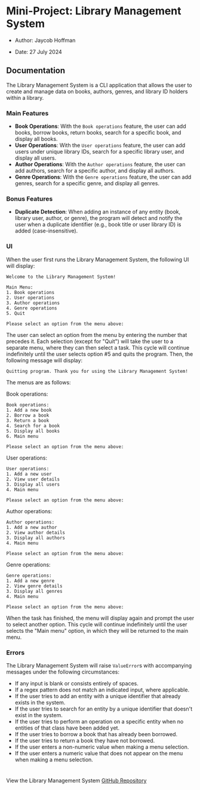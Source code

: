 # Mini-Project: Library Management System

- Author: Jaycob Hoffman

- Date: 27 July 2024

## Documentation

The Library Management System is a CLI application that allows the user to create and manage data on books, authors, genres, and library ID holders within a library.

### Main Features

- **Book Operations**: With the ```Book operations``` feature, the user can add books, borrow books, return books, search for a specific book, and display all books.
- **User Operations**: With the ```User operations``` feature, the user can add users under unique library IDs, search for a specific library user, and display all users.
- **Author Operations**: With the ```Author operations``` feature, the user can add authors, search for a specific author, and display all authors.
- **Genre Operations**: With the ```Genre operations``` feature, the user can add genres, search for a specific genre, and display all genres.

### Bonus Features

- **Duplicate Detection**: When adding an instance of any entity (book, library user, author, or genre), the program will detect and notify the user when a duplicate identifier (e.g., book title or user library ID) is added (case-insensitive).

### UI

When the user first runs the Library Management System, the following UI will display:

```
Welcome to the Library Management System!

Main Menu:
1. Book operations
2. User operations
3. Author operations
4. Genre operations
5. Quit

Please select an option from the menu above: 
```

The user can select an option from the menu by entering the number that precedes it. Each selection (except for "Quit") will take the user to a separate menu, where they can then select a task. This cycle will continue indefinitely until the user selects option #5 and quits the program. Then, the following message will display:

```
Quitting program. Thank you for using the Library Management System!
```

The menus are as follows:

Book operations:
```
Book operations:
1. Add a new book
2. Borrow a book
3. Return a book
4. Search for a book
5. Display all books
6. Main menu

Please select an option from the menu above: 
```

User operations:
```
User operations:
1. Add a new user
2. View user details
3. Display all users
4. Main menu

Please select an option from the menu above:
```

Author operations:
```
Author operations:
1. Add a new author
2. View author details
3. Display all authors
4. Main menu

Please select an option from the menu above:
```

Genre operations:
```
Genre operations:
1. Add a new genre
2. View genre details
3. Display all genres
4. Main menu

Please select an option from the menu above:
```

When the task has finished, the menu will display again and prompt the user to select another option. This cycle will continue indefinitely until the user selects the "Main menu" option, in which they will be returned to the main menu.

### Errors

The Library Management System will raise ```ValueError```s with accompanying messages under the following circumstances:

- If any input is blank or consists entirely of spaces.
- If a regex pattern does not match an indicated input, where applicable.
- If the user tries to add an entity with a unique identifier that already exists in the system.
- If the user tries to search for an entity by a unique identifier that doesn't exist in the system.
- If the user tries to perform an operation on a specific entity when no entities of that class have been added yet.
- If the user tries to borrow a book that has already been borrowed.
- If the user tries to return a book they have not borrowed.
- If the user enters a non-numeric value when making a menu selection.
- If the user enters a numeric value that does not appear on the menu when making a menu selection.

#

View the Library Management System [GitHub Repository](https://github.com/JaycobHoffman1/mini-project-library-management-system)

